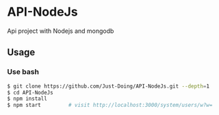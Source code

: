 # API-NodeJs
Api project with Nodejs and mongodb

## Usage

### Use bash
```bash
$ git clone https://github.com/Just-Doing/API-NodeJs.git --depth=1
$ cd API-NodeJs
$ npm install
$ npm start         # visit http://localhost:3000/system/users/w?w=
```

